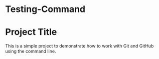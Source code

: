 # Testing-Command

# Project Title

This is a simple project to demonstrate how to work with Git and GitHub using the command line.

